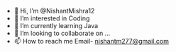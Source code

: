 - 👋 Hi, I’m @NishantMishra12
- 👀 I’m interested in Coding
- 🌱 I’m currently learning Java
- 💞️ I’m looking to collaborate on ...
- 📫 How to reach me Email- nishantm277@gmail.com 

<!---
NishantMishra12/NishantMishra12 is a ✨ special ✨ repository because its `README.md` (this file) appears on your GitHub profile.
You can click the Preview link to take a look at your changes.
--->

